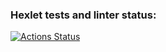 ### Hexlet tests and linter status:
[![Actions Status](https://github.com/da-solovev/frontend-project-12/actions/workflows/hexlet-check.yml/badge.svg)](https://github.com/da-solovev/frontend-project-12/actions)